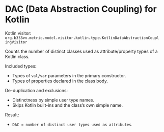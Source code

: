 # DAC (Data Abstraction Coupling) for Kotlin

Kotlin visitor: `org.b333vv.metric.model.visitor.kotlin.type.KotlinDataAbstractionCouplingVisitor`

Counts the number of distinct classes used as attribute/property types of a Kotlin class.

Included types:
- Types of `val/var` parameters in the primary constructor.
- Types of properties declared in the class body.

De-duplication and exclusions:
- Distinctness by simple user type names.
- Skips Kotlin built-ins and the class’s own simple name.

Result:
- `DAC = number of distinct user types used as attributes`.
